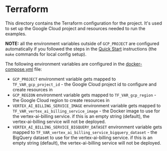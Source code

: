 # Terraform

This directory contains the Terraform configuration for the project. It's used to set up the Google Cloud project and resources needed to run the examples.

**NOTE:** all the environment variables outside of `GCP_PROJECT` are configured automatically if you followed the steps in the [Quick Start](../docs/quick_start.md) instructions (the `make` commands for local config setup).

The following environment variables are configured in the [docker-compose.yml](./docker-compose.yml) file:
- `GCP_PROJECT` environment variable gets mapped to `TF_VAR_gcp_project_id` - the Google Cloud project id to configure and create resources in
- `GCP_REGION` environment variable gets mapped to `TF_VAR_gcp_region` - the Google Cloud region to create resources in
- `VERTEX_AI_BILLING_SERVICE_IMAGE` environment variable gets mapped to `TF_VAR_vertex_ai_billing_service_image` - the Docker image to use for the vertex-ai-billing service. if this is an empty string (default), the vertex-ai-billing service will not be deployed.
- `VERTEX_AI_BILLING_SERVICE_BIGQUERY_DATASET` environment variable gets mapped to `TF_VAR_vertex_ai_billing_service_bigquery_dataset` - the BigQuery dataset to use for the vertex-ai-billing service. if this is an empty string (default), the vertex-ai-billing service will not be deployed.
